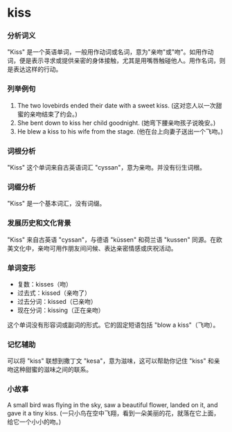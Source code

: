 # kiss

### 分析词义

  

"Kiss" 是一个英语单词，一般用作动词或名词，意为"亲吻"或"吻"。如用作动词，便是表示寻求或提供亲密的身体接触，尤其是用嘴唇触碰他人。用作名词，则是表达这样的行动。

  

### 列举例句

  

1.  The two lovebirds ended their date with a sweet kiss. (这对恋人以一次甜蜜的亲吻结束了约会。)
2.  She bent down to kiss her child goodnight. (她弯下腰亲吻孩子说晚安。)
3.  He blew a kiss to his wife from the stage. (他在台上向妻子送出一个飞吻。)

  

### 词根分析

  

"Kiss" 这个单词来自古英语词汇 "cyssan"，意为亲吻。并没有衍生词根。

  

### 词缀分析

  

"Kiss" 是一个基本词汇，没有词缀。

  

### 发展历史和文化背景

  

"Kiss" 来自古英语 "cyssan"，与德语 "küssen" 和荷兰语 "kussen" 同源。在欧美文化中，亲吻可用作朋友间问候、表达亲密情感或庆祝活动。

  

### 单词变形

  

*   复数：kisses（吻）
*   过去式：kissed（亲吻了）
*   过去分词：kissed（已亲吻）
*   现在分词：kissing（正在亲吻）

  

这个单词没有形容词或副词的形式。它的固定短语包括 "blow a kiss"（飞吻）。

  

### 记忆辅助

  

可以将 "kiss" 联想到撒丁文 "kesa"，意为滋味，这可以帮助你记住 "kiss" 和亲吻这种甜蜜的滋味之间的联系。

  

### 小故事

  

A small bird was flying in the sky, saw a beautiful flower, landed on it, and gave it a tiny kiss. (一只小鸟在空中飞翔，看到一朵美丽的花，就落在它上面，给它一个小小的吻。)
